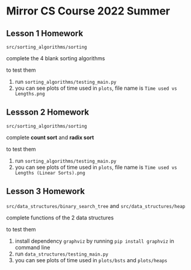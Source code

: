 # Mirror CS Course 2022 Summer

## Lesson 1 Homework

`src/sorting_algorithms/sorting`

complete the 4 blank sorting algorithms

to test them
1. run `sorting_algorithms/testing_main.py`
2. you can see plots of time used in `plots`, file name is `Time used vs Lengths.png`

## Lessson 2 Homework

`src/sorting_algorithms/sorting`

complete **count sort** and **radix sort**

to test them
1. run `sorting_algorithms/testing_main.py`
2. you can see plots of time used in `plots`, file name is `Time used vs Lengths (Linear Sorts).png`

## Lesson 3 Homework

`src/data_structures/binary_search_tree` and `src/data_structures/heap`

complete functions of the 2 data structures

to test them
1. install dependency `graphviz` by running `pip install graphviz` in command line
2. run `data_structures/testing_main.py`
3. you can see plots of time used in `plots/bsts` and `plots/heaps`